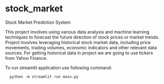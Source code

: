 # stock_market
Stock Market Prediction System

This project involves using various data analysis and machine learning techniques to forecast the future direction of stock prices or market trends. 
Project involves leveraging historical stock market data, including price movements, trading volumes, economic indicators and other relevant data sources.
For getting historical data in project we are going to use tickers from Yahoo Finance.

To run streamlit application use following command:

      python -m streamlit run main.py


